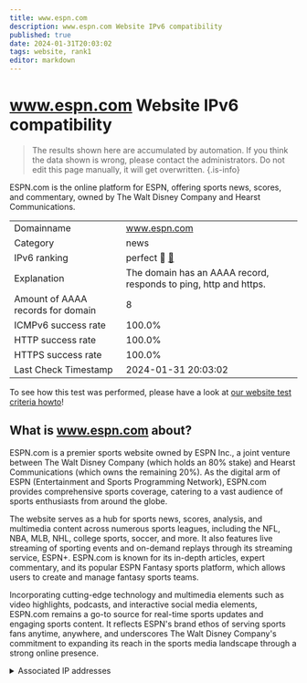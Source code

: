 ```yaml
---
title: www.espn.com
description: www.espn.com Website IPv6 compatibility
published: true
date: 2024-01-31T20:03:02
tags: website, rank1
editor: markdown
---
```


# www.espn.com Website IPv6 compatibility

> The results shown here are accumulated by automation. If you think the data shown is wrong, please contact the administrators. 
> Do not edit this page manually, it will get overwritten.
{.is-info}

ESPN.com is the online platform for ESPN, offering sports news, scores, and commentary, owned by The Walt Disney Company and Hearst Communications.


|   |   |
| - | - |
| Domainname | www.espn.com
| Category | news |
| IPv6 ranking | perfect :1st_place_medal: [🔗](/howto/ranking) |
| Explanation | The domain has an AAAA record, responds to ping, http and https. |
| Amount of AAAA records for domain | 8 |
| ICMPv6 success rate | 100.0%|
| HTTP success rate | 100.0% |
| HTTPS success rate | 100.0% |
| Last Check Timestamp | 2024-01-31 20:03:02 |

To see how this test was performed, please have a look at [our website test criteria howto](/howto/testcriteria/website)!


## What is www.espn.com about?
ESPN.com is a premier sports website owned by ESPN Inc., a joint venture between The Walt Disney Company (which holds an 80% stake) and Hearst Communications (which owns the remaining 20%). As the digital arm of ESPN (Entertainment and Sports Programming Network), ESPN.com provides comprehensive sports coverage, catering to a vast audience of sports enthusiasts from around the globe.

The website serves as a hub for sports news, scores, analysis, and multimedia content across numerous sports leagues, including the NFL, NBA, MLB, NHL, college sports, soccer, and more. It also features live streaming of sporting events and on-demand replays through its streaming service, ESPN+. ESPN.com is known for its in-depth articles, expert commentary, and its popular ESPN Fantasy sports platform, which allows users to create and manage fantasy sports teams.

Incorporating cutting-edge technology and multimedia elements such as video highlights, podcasts, and interactive social media elements, ESPN.com remains a go-to source for real-time sports updates and engaging sports content. It reflects ESPN's brand ethos of serving sports fans anytime, anywhere, and underscores The Walt Disney Company's commitment to expanding its reach in the sports media landscape through a strong online presence.



<details>
<summary>Associated IP addresses</summary>

2600:9000:2077:d200:e:fe33:5580:93a1

2600:9000:2077:fc00:e:fe33:5580:93a1

2600:9000:2077:3800:e:fe33:5580:93a1

2600:9000:2077:4e00:e:fe33:5580:93a1

2600:9000:2077:7600:e:fe33:5580:93a1

2600:9000:2077:a600:e:fe33:5580:93a1

2600:9000:2077:c200:e:fe33:5580:93a1

2600:9000:2077:ca00:e:fe33:5580:93a1

</details>
